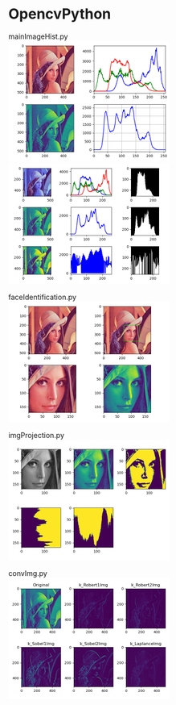 # OpencvPython
mainImageHist.py
<br/>
<img src="images/image_hist.png" width="320" height="240">
<img src="images/imag_hist_equalHist.png" width="320" height="240">

faceIdentification.py
<br/>
<img src="images/location.png" width="320" height="240">

imgProjection.py
<br/>
<img src="images/projection.png" width="320" height="240">

convImg.py
<br/>
<img src="images/convolutionImg.png" width="320" height="240">

